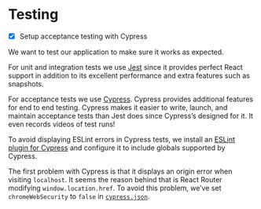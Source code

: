 # Testing

- [x] Setup acceptance testing with Cypress

We want to test our application to make sure it works as expected.

For unit and integration tests we use [Jest](https://facebook.github.io/jest/) since it provides perfect React support in addition to its excellent performance and extra features such as snapshots.

For acceptance tests we use [Cypress](https://cypress.io). Cypress provides additional features for end to end testing. Cypress makes it easier to write, launch, and maintain acceptance tests than Jest does since Cypress’s designed for it. It even records videos of test runs! 

To avoid displaying ESLint errors in Cypress tests, we install an [ESLint plugin for Cypress](https://github.com/cypress-io/eslint-plugin-cypress) and configure it to include globals supported by Cypress.

The first problem with Cypress is that it displays an origin error when visiting `localhost`. It seems the reason behind that is React Router modifying `window.location.href`. To avoid this problem, we’ve set `chromeWebSecurity` to `false` in [`cypress.json`](../cypress.json).


